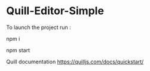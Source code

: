 # Quill-Editor-Simple

To launch the project run :

npm i

npm start

Quill documentation https://quilljs.com/docs/quickstart/
